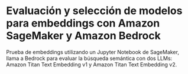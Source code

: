 # Evaluación y selección de modelos para embeddings con Amazon SageMaker y Amazon Bedrock

Prueba de embeddings utilizando un Jupyter Notebook de SageMaker, llama a Bedrock para evaluar la búsqueda semántica con dos LLMs: Amazon Titan Text Embedding v1 y Amazon Titan Text Embedding v2.
